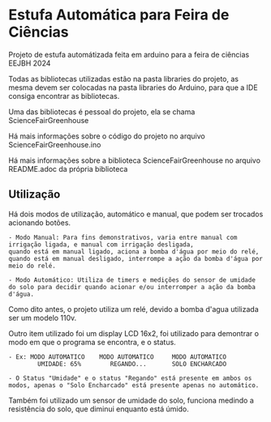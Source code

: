 # Estufa Automática para Feira de Ciências

Projeto de estufa automátizada feita em arduino para a feira de ciências EEJBH 2024

Todas as bibliotecas utilizadas estão na pasta libraries do projeto, as mesma devem ser colocadas
na pasta libraries do Arduino, para que a IDE consiga encontrar as bibliotecas.

Uma das bibliotecas é pessoal do projeto, ela se chama ScienceFairGreenhouse

Há mais informações sobre o código do projeto no arquivo ScienceFairGreenhouse.ino

Há mais informações sobre a biblioteca ScienceFairGreenhouse no arquivo README.adoc da própria biblioteca

## Utilização

Há dois modos de utilização, automático e manual, que podem ser trocados acionando botões.

	- Modo Manual: Para fins demonstrativos, varia entre manual com irrigação ligada, e manual com irrigação desligada,
	quando está em manual ligado, aciona a bomba d'água por meio do relé, quando está em manual desligado, interrompe a ação da bomba d'água por meio do relé.
	
	- Modo Automático: Utiliza de timers e medições do sensor de umidade do solo para decidir quando acionar e/ou interromper a ação da bomba d'água.
	
Como dito antes, o projeto utiliza um relé, devido a bomba d'agua utilizada ser um modelo 110v.

Outro item utilizado foi um display LCD 16x2, foi utilizado para demontrar o modo em que o programa se encontra, e o status.
	
	- Ex: MODO AUTOMATICO    MODO AUTOMATICO     MODO AUTOMATICO
	        UMIDADE: 65%        REGANDO...       SOLO ENCHARCADO
	        
	- O Status "Umidade" e o status "Regando" está presente em ambos os modos, apenas o "Solo Encharcado" está presente apenas no automático.
	
Também foi utilizado um sensor de umidade do solo, funciona medindo a resistência do solo, que diminui enquanto está úmido.
